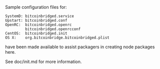 Sample configuration files for:
```
SystemD: bitcoinbridged.service
Upstart: bitcoinbridged.conf
OpenRC:  bitcoinbridged.openrc
         bitcoinbridged.openrcconf
CentOS:  bitcoinbridged.init
OS X:    org.bitcoinbridge.bitcoinbridged.plist
```
have been made available to assist packagers in creating node packages here.

See doc/init.md for more information.
